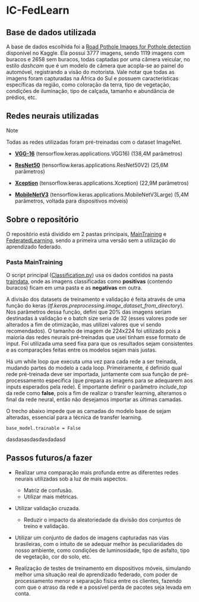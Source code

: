 # IC-FedLearn

## Base de dados utilizada

A base de dados escolhida foi a [Road Pothole Images for Pothole detection](https://www.kaggle.com/datasets/sovitrath/road-pothole-images-for-pothole-detection/) disponível no Kaggle.
Ela possui 3777 imagens, sendo 1119 imagens com buracos e 2658 sem buracos, todas captadas por uma câmera veicular,
no estilo *dashcam* que é um modelo de câmera que acopla-se ao painel do automóvel, registrando a visão do motorista. Vale notar que todas
as imagens foram capturadas na África do Sul e possuem características específicas da região, como coloração da terra, tipo de vegetação,
condições de iluminação, tipo de calçada, tamanho e abundância de prédios, etc.

## Redes neurais utilizadas

> [!NOTE]
> Todas as redes utilizadas foram pré-treinadas com o dataset ImageNet.

- [**VGG-16**](https://www.tensorflow.org/api_docs/python/tf/keras/applications/vgg16/VGG16) (tensorflow.keras.applications.VGG16) (138,4M parâmetros)

- [**ResNet50**](https://www.tensorflow.org/api_docs/python/tf/keras/applications/resnet_v2/ResNet50V2) (tensorflow.keras.applications.ResNet50V2) (25,6M parâmetros)

- [**Xception**](https://www.tensorflow.org/api_docs/python/tf/keras/applications/xception/Xception) (tensorflow.keras.applications.Xception) (22,9M parâmetros)

- [**MobileNetV3**](https://www.tensorflow.org/api_docs/python/tf/keras/applications/MobileNetV3Large) (tensorflow.keras.applications.MobileNetV3Large) (5,4M parâmetros, voltada para dispositivos móveis)

## Sobre o repositório
O repositório está dividido em 2 pastas principais, [MainTraining](MainTraining) e [FederatedLearning](FederatedLearning), sendo a primeira uma versão sem a utilização do aprendizado federado.

### Pasta MainTraining
O script principal ([Classification.py](MainTraining/Classification.py)) usa os dados contidos na pasta [traindata](MainTraining/traindata), onde as imagens classificadas como **positivas** (contendo buracos) ficam em uma pasta e as **negativas** em outra.

A divisão dos datasets de treinamento e validação é feita através
de uma função do keras (*tf.keras.preprocessing.image_dataset_from_directory*). Nos parâmetros dessa função, defini que 20% das imagens seriam destinadas à validação e o batch size seria de 32 (esses valores pode ser alterados a fim de otimização, mas
utilizei valores que vi sendo recomendados). O tamanho de imagem de 224x224 foi utilizado pois a maioria das redes neurais pré-treinadas que usei tinham esse formato de input. Foi utilizada uma seed fixa para que os resultados sejam consistentes
e as comparações feitas entre os modelos sejam mais justas.

Há um while loop que executa uma vez para cada rede a ser treinada, mudando partes do modelo a cada loop. Primeiramente, é definido qual rede pré-treinada deve ser importada, juntamente com sua função de pré-processamento específica (que prepara as
imagens para se adequarem aos inputs esperados pela rede). É importante definir o parâmetro *include_top* da rede como **false**, pois a fim de realizar o transfer learning, alteramos o final da rede neural, então não desejamos importar as últimas camadas.

O trecho abaixo impede que as camadas do modelo base de sejam alteradas, essencial para a técnica de transfer learning.
```
base_model.trainable = False
```

dasdasasdasdasdadasd

## Passos futuros/a fazer

- Realizar uma comparação mais profunda entre as diferentes redes neurais utilizadas sob a luz de mais aspectos.
  - Matriz de confusão.
  - Utilizar mais métricas.

- Utilizar validação cruzada.
  - Reduzir o impacto da aleatoriedade da divisão dos conjuntos de treino e validação.

- Utilizar um conjunto de dados de imagens capturadas nas vias brasileiras, com o intuito de se adequar melhor às peculiaridades do nosso ambiente,
como condições de luminosidade, tipo de asfalto, tipo de vegetação, cor do solo, etc.

- Realização de testes de treinamento em dispositivos móveis, simulando melhor uma situação
real do aprendizado federado, com poder de processamento menor e separação física entre os clientes, fazendo com que o atraso da
rede e a possível perda de pacotes seja levada em conta.

